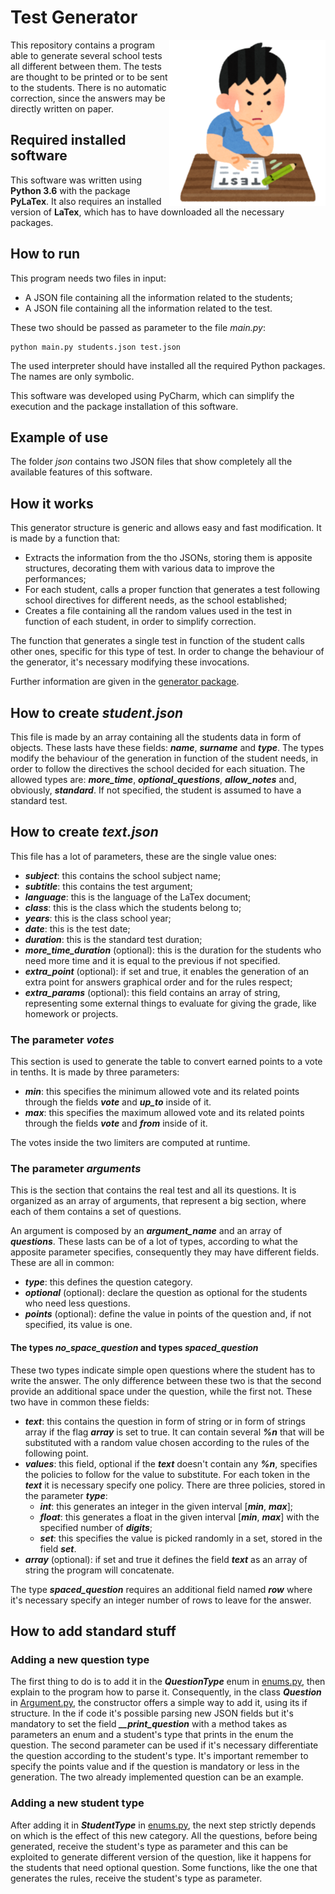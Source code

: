 # Test Generator

<img width="" src="img/student.png" alt="" align="right"> 
This repository contains a program able to generate several school 
tests all different between them. The tests are thought to be printed
or to be sent to the students. There is no automatic correction,
since the answers may be directly written on paper.

## Required installed software

This software was written using **Python 3.6** with the package
**PyLaTex**. It also requires an installed version of **LaTex**,
which has to have downloaded all the necessary packages.

## How to run

This program needs two files in input:

- A JSON file containing all the information related to the students;
- A JSON file containing all the information related to the test.

These two should be passed as parameter to the file _main.py_:

    python main.py students.json test.json
    
The used interpreter should have installed all the required Python
packages. The names are only symbolic.

This software was developed using PyCharm, which can 
simplify the execution and the package installation of this software.

## Example of use

The folder _json_ contains two JSON files that show completely all the
available features of this software.

## How it works

This generator structure is generic and allows easy and fast
modification. It is made by a function that:

- Extracts the information from the tho JSONs, storing them is apposite
structures, decorating them with various data to improve the
performances;
- For each student, calls a proper function that generates a test
following school directives for different needs, as the school
established;
- Creates a file containing all the random values used in the test
in function of each student, in order to simplify correction.

The function that generates a single test in function of the student
calls other ones, specific for this type of test. In order to change the
behaviour of the generator, it's necessary modifying these invocations.

Further information are given in the [generator package](./generator).

## How to create **_student.json_**

This file is made by an array containing all the students data in form
of objects. These lasts have these fields: **_name_**, **_surname_** and
**_type_**. The types modify the behaviour of the generation in function
of the student needs, in order to follow the directives the school
decided for each situation. The allowed types are: **_more_time_**, 
**_optional_questions_**, **_allow_notes_** and, obviously, 
**_standard_**. If not specified, the student is assumed to have a 
standard test.

## How to create **_text.json_**

This file has a lot of parameters, these are the single value ones:

- **_subject_**: this contains the school subject name;
- **_subtitle_**: this contains the test argument;
- **_language_**: this is the language of the LaTex document;
- **_class_**: this is the class which the students belong to;
- **_years_**: this is the class school year;
- **_date_**: this is the test date;
- **_duration_**: this is the standard test duration;
- **_more_time_duration_** (optional): this is the duration for the
students who need more time and it is equal to the previous if not
specified.
- **_extra_point_** (optional): if set and true, it enables the 
generation of an extra point for answers graphical order and for the
rules respect;
- **_extra_params_** (optional): this field contains an array of string,
representing some external things to evaluate for giving the grade,
like homework or projects.

### The parameter **_votes_**

This section is used to generate the table to convert earned points
to a vote in tenths. It is made by three parameters:

- **_min_**: this specifies the minimum allowed vote and its related
points through the fields **_vote_** and **_up_to_** inside of it.
- **_max_**: this specifies the maximum allowed vote and its related
points through the fields **_vote_** and **_from_** inside of it.

The votes inside the two limiters are computed at runtime.

### The parameter **_arguments_**

This is the section that contains the real test and all its
questions. It is organized as an array of arguments, that represent
a big section, where each of them contains a set of questions.

An argument is composed by an **_argument_name_** and an array of
**_questions_**. These lasts can be of a lot of types, according to
what the apposite parameter specifies, consequently they may have
different fields. These are all in common:

- **_type_**: this defines the question category.
- **_optional_** (optional): declare the question as optional for the
students who need less questions.
- **_points_** (optional): define the value in points of the question
and, if not specified, its value is one.

#### The types **_no_space_question_** and types **_spaced_question_**

These two types indicate simple open questions where the student has to
write the answer. The only difference between these two is that the 
second provide an additional space under the question, while the first
not. These two have in common these fields:

- **_text_**: this contains the question in form of string or in form
of strings array if the flag **_array_** is set to true. It can contain
several **_%n_** that will be substituted with a random value chosen
according to the rules of the following point.
- **_values_**: this field, optional if the **_text_** doesn't contain
any **_%n_**, specifies the policies to follow for the value to 
substitute. For each token in the **_text_** it is necessary specify 
one policy. There are three policies, stored in the parameter 
**_type_**:
    - **_int_**: this generates an integer in the given interval 
    [**_min_**, **_max_**];
    - **_float_**: this generates a float in the given interval 
    [**_min_**, **_max_**] with the specified number of **_digits_**;
    - **_set_**: this specifies the value is picked randomly in a set,
    stored in the field **_set_**.
- **_array_** (optional): if set and true it defines the field
**_text_** as an array of string the program will concatenate.
    
The type **_spaced_question_** requires an additional field named 
**_row_** where it's necessary specify an integer number of rows to
leave for the answer.

## How to add standard stuff

### Adding a new question type

The first thing to do is to add it in the **_QuestionType_** enum in
[enums.py](./generator/enums.py), then explain to the program how to
parse it. Consequently, in the class **_Question_** in
[Argument.py](./generator/Argument.py), the constructor offers a simple
way to add it, using its if structure. In the if code it's possible 
parsing new JSON fields but it's mandatory to set the field
**_\_\_print_question_** with a method takes as parameters an enum and
a student's type that prints in the enum the question. The second
parameter can be used if it's necessary differentiate the question
according to the student's type. It's important remember to specify the
points value and if the question is mandatory or less in the generation.
The two already implemented question can be an example.

### Adding a new student type

After adding it in **_StudentType_** in 
[enums.py](./generator/enums.py), the next step strictly depends on 
which is the effect of this new category. All the questions, before
being generated, receive the student's type as parameter and this can be
exploited to generate different version of the question, like it happens
for the students that need optional question. Some functions, like the
one that generates the rules, receive the student's type as parameter.
